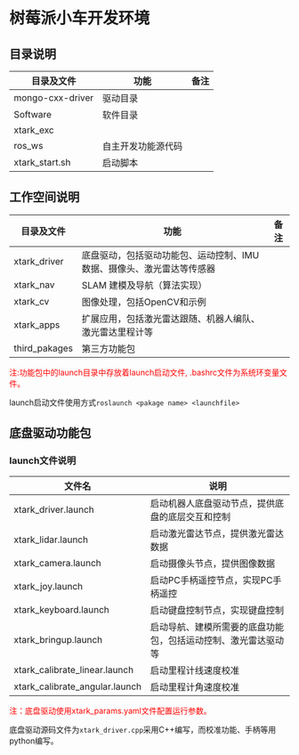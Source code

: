 # 树莓派小车开发环境

## 目录说明

| 目录及文件       | 功能               | 备注 |
| ---------------- | ------------------ | ---- |
| mongo-cxx-driver | 驱动目录           |      |
| Software         | 软件目录           |      |
| xtark_exc        |                    |      |
| ros_ws           | 自主开发功能源代码 |      |
| xtark_start.sh   | 启动脚本           |      |

## 工作空间说明

| 目录及文件    | 功能                                                         | 备注 |
| ------------- | ------------------------------------------------------------ | ---- |
| xtark_driver  | 底盘驱动，包括驱动功能包、运动控制、IMU 数据、摄像头、激光雷达等传感器 |      |
| xtark_nav     | SLAM 建模及导航（算法实现）                                  |      |
| xtark_cv      | 图像处理，包括OpenCV和示例                                   |      |
| xtark_apps    | 扩展应用，包括激光雷达跟随、机器人编队、激光雷达里程计等     |      |
| third_pakages | 第三方功能包                                                 |      |

<p style="color:red;">注:功能包中的launch目录中存放着launch启动文件, .bashrc文件为系统环变量文件。</p>

launch启动文件使用方式`roslaunch <pakage name> <launchfile>`

## 底盘驱动功能包

### launch文件说明

| 文件名                         | 说明                                                         |
| ------------------------------ | ------------------------------------------------------------ |
| xtark_driver.launch            | 启动机器人底盘驱动节点，提供底盘的底层交互和控制             |
| xtark_lidar.launch             | 启动激光雷达节点，提供激光雷达数据                           |
| xtark_camera.launch            | 启动摄像头节点，提供图像数据                                 |
| xtark_joy.launch               | 启动PC手柄遥控节点，实现PC手柄遥控                           |
| xtark_keyboard.launch          | 启动键盘控制节点，实现键盘控制                               |
| xtark_bringup.launch           | 启动导航、建模所需要的底盘功能包，包括运动控制、激光雷达驱动等 |
| xtark_calibrate_linear.launch  | 启动里程计线速度校准                                         |
| xtark_calibrate_angular.launch | 启动里程计角速度校准                                         |

<p style="color:red;">注：底盘驱动使用xtark_params.yaml文件配置运行参数。</p>

底盘驱动源码文件为`xtark_driver.cpp`采用C++编写，而校准功能、手柄等用python编写。

